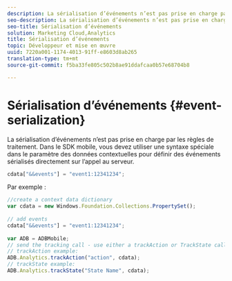 ```yaml
---
description: La sérialisation d’événements n’est pas prise en charge par les règles de traitement. Dans le SDK Mobile, vous devez utiliser une syntaxe spéciale dans le paramètre de données contextuelles pour définir les événements sérialisés directement dans l’appel au serveur.
seo-description: La sérialisation d’événements n’est pas prise en charge par les règles de traitement. Dans le SDK Mobile, vous devez utiliser une syntaxe spéciale dans le paramètre de données contextuelles pour définir les événements sérialisés directement dans l’appel au serveur.
seo-title: Sérialisation d’événements
solution: Marketing Cloud,Analytics
title: Sérialisation d’événements
topic: Développeur et mise en œuvre
uuid: 7220a001-1174-4013-91ff-e8603d8ab265
translation-type: tm+mt
source-git-commit: f5ba33fe805c502b8ae91ddafcaa0b57e68704b8

---
```



# Sérialisation d’événements {#event-serialization}

La sérialisation d’événements n’est pas prise en charge par les règles de traitement. Dans le SDK mobile, vous devez utiliser une syntaxe spéciale dans le paramètre des données contextuelles pour définir des événements sérialisés directement sur l’appel au serveur.

```js
cdata["&&events"] = "event1:12341234";
```

Par exemple :

```js
//create a context data dictionary 
var cdata = new Windows.Foundation.Collections.PropertySet(); 
 
// add events 
cdata["&&events"] = "event1:12341234"; 
 
var ADB = ADBMobile; 
// send the tracking call - use either a trackAction or TrackState call. 
// trackAction example: 
ADB.Analytics.trackAction("action", cdata); 
// trackState example: 
ADB.Analytics.trackState("State Name", cdata);
```


